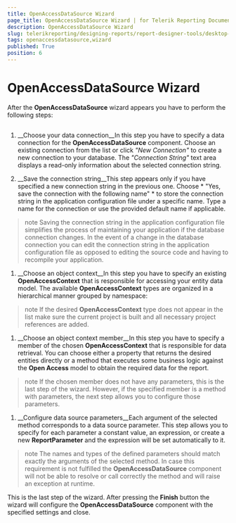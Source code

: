```yaml
---
title: OpenAccessDataSource Wizard
page_title: OpenAccessDataSource Wizard | for Telerik Reporting Documentation
description: OpenAccessDataSource Wizard
slug: telerikreporting/designing-reports/report-designer-tools/desktop-designers/tools/data-source-wizards/openaccessdatasource-wizard
tags: openaccessdatasource,wizard
published: True
position: 6
---
```


# OpenAccessDataSource Wizard



After the __OpenAccessDataSource__ wizard appears you have to perform the following steps:
      

## 

1. __Choose your data connection__In this step you have to specify a data connection for the __OpenAccessDataSource__ component. Choose an
              existing connection from the list or click *"New Connection"* to create a new connection to your
              database. The *"Connection String"* text area displays a read-only information about the selected
              connection string.
            

1. __Save the connection string__This step appears only if you have specified a new connection string in the previous one. Choose *                "Yes, save the
                connection with the following name"
              * to store the connection string in the application configuration file under a
              specific name. Type a name for the connection or use the provided default name if applicable.
            

>note Saving the connection string in the application configuration file simplifies the process of maintaining your application if                the database connection changes. In the event of a change in the database connection you can edit the connection string in the                application configuration file as opposed to editing the source code and having to recompile your application.              


1. __Choose an object context__In this step you have to specify an existing __OpenAccessContext__ that is responsible for accessing your entity
              data model. The available __OpenAccessContext__ types are organized in a hierarchical manner grouped by namespace:
            

>note If the desired  __OpenAccessContext__  type does not appear in the list make sure the current project is built and                all necessary project references are added.              


1. __Choose an object context member__In this step you have to specify a member of the chosen __OpenAccessContext__ that is responsible for data
              retrieval. You can choose either a property that returns the desired entities directly or a method that
              executes some business logic against the __Open Access__ model to obtain the required data for the report.
            

>note If the chosen member does not have any parameters, this is the last step of the wizard. However, if                the specified member is a method with parameters, the next step allows you to configure those parameters.              


1. __Configure data source parameters__Each argument of the selected method corresponds to a data source parameter. This step allows you to
              specify for each parameter a constant value, an expression, or create a new __ReportParameter__ and the expression
              will be set automatically to it.
            

>note The names and types of the defined parameters should match exactly the arguments of the selected method.                In case this requirement is not fulfilled the  __OpenAccessDataSource__  component will not be able to resolve or call                correctly the method and will raise an exception at runtime.              


This is the last step of the wizard. After pressing the __Finish__ button the wizard will configure the
          __OpenAccessDataSource__ component with the specified settings and close.
        
